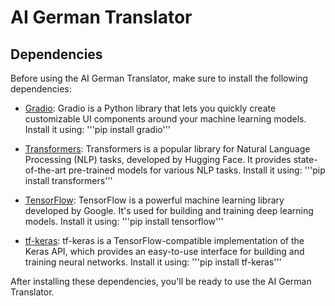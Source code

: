 # AI German Translator

## Dependencies

Before using the AI German Translator, make sure to install the following dependencies:

- [Gradio](https://pypi.org/project/gradio/): Gradio is a Python library that lets you quickly create customizable UI components around your machine learning models. Install it using: '''pip install gradio'''

- [Transformers](https://huggingface.co/transformers/): Transformers is a popular library for Natural Language Processing (NLP) tasks, developed by Hugging Face. It provides state-of-the-art pre-trained models for various NLP tasks. Install it using: '''pip install transformers'''

- [TensorFlow](https://www.tensorflow.org/): TensorFlow is a powerful machine learning library developed by Google. It's used for building and training deep learning models. Install it using: '''pip install tensorflow'''

- [tf-keras](https://pypi.org/project/tf-keras/): tf-keras is a TensorFlow-compatible implementation of the Keras API, which provides an easy-to-use interface for building and training neural networks. Install it using: '''pip install tf-keras'''

After installing these dependencies, you'll be ready to use the AI German Translator.
